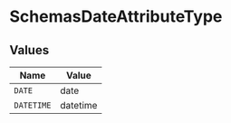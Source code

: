 # SchemasDateAttributeType


## Values

| Name       | Value      |
| ---------- | ---------- |
| `DATE`     | date       |
| `DATETIME` | datetime   |